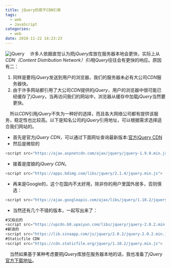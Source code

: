 ```yaml
---
title: jQuery的若干CDN引用
tags:
  - web
  - JavaScript
categories:
  - web
date: 2018-11-22 14:23:23
---
```



![jQuery](https://codecondo.com/wp-content/uploads/2016/12/jQuery.png)
&emsp;许多人依据直觉认为把*jQuery*库放在服务器本地会更快，实际上从*CDN（Content Distribution Network）*引用*jQuery*往往会有更快的响应。原因有二：

1. 同样是要将*jQuery*发送到用户的浏览器，我们的服务器未必有大公司*CDN*服务器快。
2. 由于许多网站都引用了大公司*CDN*提供的*jQuery*，用户的浏览器中很可能已经缓存了*jQuery*，当再访问我们的网站中，浏览器从缓存中加载*jQuery*当然要更快。

&emsp;所以*CDN*引用*jQuery*不失为一种好的选择，而且各大网络公司都有提供该服务，稳定性也比较高。以下是知名公司的*jQuery*引用地址，可以根据需求选择适合我们网站的。
<!--more-->

* 首先是官方*jQuery CDN*，可以通过下面网址查询最新版本:[官方jQuery CDN](https://code.jquery.com)
* 然后是微软的
```javascript
<script src="https://ajax.aspnetcdn.com/ajax/jquery/jquery-1.9.0.min.js"></script>
```
* 接着是度娘的*jQuery CDN*。
```javascript
<script src="https://apps.bdimg.com/libs/jquery/2.1.4/jquery.min.js">
```
* 再来是Google的，这个在国内不太好用，除非你的用户里国外居多，否则慎选：
```javascript
<script src="https://ajax.googleapis.com/ajax/libs/jquery/1.10.2/jquery.min.js">
```
* 当然还有几个不错的版本，一起写出来了：
```javascript
#又拍云的
<script src="https://upcdn.b0.upaiyun.com/libs/jquery/jquery-2.0.2.min.js">
#新浪的
<script src="https://lib.sinaapp.com/js/jquery/2.0.2/jquery-2.0.2.min.js">
#Staticfile CDN
<script src="https://cdn.staticfile.org/jquery/1.10.2/jquery.min.js">
```
&emsp;当然如果基于某种考虑要把*jQuery*库放在服务器本地的话，我也准备了*jQuery*[官方下载地址](http://jquery.com/download/)。

